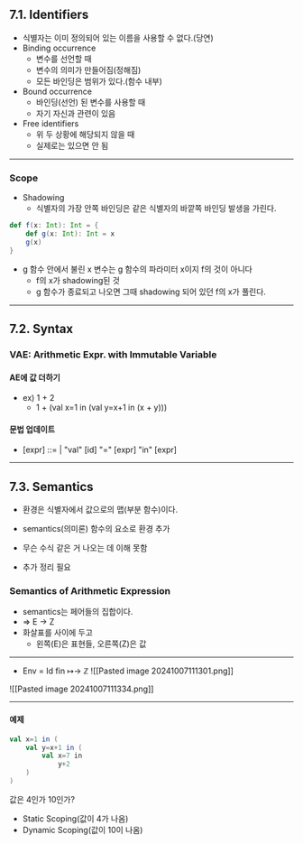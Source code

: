 ## 7.1. Identifiers
- 식별자는 이미 정의되어 있는 이름을 사용할 수 없다.(당연)
- Binding occurrence
	- 변수를 선언할 때
	- 변수의 의미가 만들어짐(정해짐)
	- 모든 바인딩은 범위가 있다.(함수 내부)
- Bound occurrence
	- 바인딩(선언) 된 변수를 사용할 때
	- 자기 자신과 관련이 있음
- Free identifiers
	- 위 두 상황에 해당되지 않을 때
	- 실제로는 있으면 안 됨

---
### Scope
- Shadowing
	- 식별자의 가장 안쪽 바인딩은 같은 식별자의 바깥쪽 바인딩 발생을 가린다.

```Scala
def f(x: Int): Int = {
	def g(x: Int): Int = x
	g(x)
}
```
- g 함수 안에서 불린 x 변수는 g 함수의 파라미터 x이지 f의 것이 아니다
	- f의 x가 shadowing된 것
	- g 함수가 종료되고 나오면 그때 shadowing 되어 있던 f의 x가 풀린다.

---
## 7.2. Syntax
### VAE: Arithmetic Expr. with Immutable Variable
#### AE에 값 더하기
- ex) 1 + 2
	- 1 + (val x=1 in (val y=x+1 in (x + y)))

#### 문법 업데이트
- [expr] ::= | "val" [id] "=" [expr] "in" [expr]

---
## 7.3. Semantics
- 환경은 식별자에서 값으로의 맵(부분 함수)이다.
- semantics(의미론) 함수의 요소로 환경 추가

- 무슨 수식 같은 거 나오는 데 이해 못함
- 추가 정리 필요

### Semantics of Arithmetic Expression
- semantics는 페어들의 집합이다.
- => E -> Z
- 화살표를 사이에 두고
	- 왼쪽(E)은 표현들, 오른쪽(Z)은 값

---
- Env = Id fin ↦→ ℤ
![[Pasted image 20241007111301.png]]

![[Pasted image 20241007111334.png]]

---
#### 예제
```Scala
val x=1 in ( 
	val y=x+1 in (
		val x=7 in
			y+2
	)
)
```
값은 4인가 10인가?
- Static Scoping(값이 4가 나옴)
- Dynamic Scoping(값이 10이 나옴)